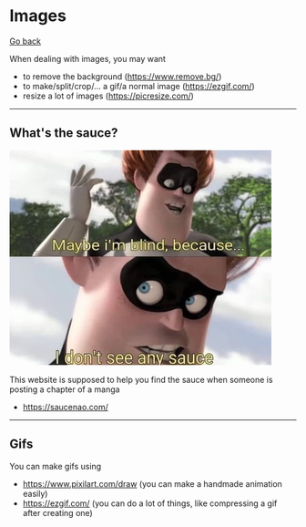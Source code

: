 # Images

[Go back](..)

When dealing with images, you may want

* to remove the background (<https://www.remove.bg/>)
* to make/split/crop/... a gif/a normal image (<https://ezgif.com/>)
* resize a lot of images (<https://picresize.com/>)

<hr class="sr">

## What's the sauce?

![sauce](sauce.jpg)

This website is supposed to help
you find the sauce when someone is
posting a chapter of a manga

* <https://saucenao.com/>

<hr class="sl">

## Gifs

You can make gifs using

* <https://www.pixilart.com/draw> (you can make a handmade animation easily)
* <https://ezgif.com/> (you can do a lot of things, like compressing a gif after creating one)